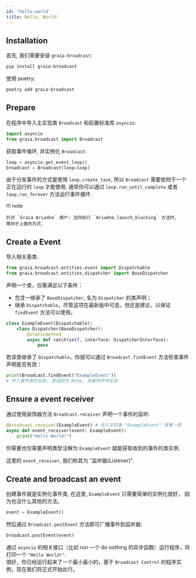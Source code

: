 ```yaml
---
id: 'hello-world'
title: Hello, World!
---
```


## Installation

首先, 我们需要安装 `graia-broadcast`:

```bash
pip install graia-broadcast
```

使用 poetry:

```bash
poetry add graia-broadcast
```

## Prepare

在程序中导入主实现类 `Broadcast` 和前置标准库 `asyncio`:

```python
import asyncio
from graia.broadcast import Broadcast
```

获取事件循环, 并实例化 `Broadcast`:

```python
loop = asyncio.get_event_loop()
broadcast = Broadcast(loop=loop)
```

由于分发事件的方式是使用 `loop.create_task`, 所以 `Broadcast` 需要依附于一个正在运行的 `loop` 才能使用,
通常你可以通过 `loop.run_until_complete` 或者 `loop.run_forever` 方法运行事件循环.

!!! note

    针对 `Graia Ariadne` 用户: 当你执行 `Ariadne.launch_blocking` 方法时,
    等同于上面的方式.


## Create a Event

导入相关基类:

```python
from graia.broadcast.entities.event import Dispatchable
from graia.broadcast.entities.dispatcher import BaseDispatcher
```

声明一个类，仅需满足以下条件：
 - 包含一继承了 `BaseDispatcher`, 名为 `Dispatcher` 的类声明；
 - 继承 `Dispatchable`，尽管这项在最新版中可选，但还是建议，以保证 `findEvent` 方法可以使用。

```python
class ExampleEvent(Dispatchable):
    class Dispatcher(BaseDispatcher):
        @staticmethod
        async def catch(self, interface: DispatcherInterface):
            pass
```

若该类继承了 `Dispatchable`，你就可以通过 `Broadcast.findEvent` 方法检查事件声明是否有效：

```python
print(Broadcast.findEvent("ExampleEvent"))
# 传入事件类的名称, 若返回为 None, 则事件声明无效
```

## Ensure a event receiver

通过使用装饰器方法 `Broadcast.receiver` 声明一个事件的监听:

```python
@broadcast.receiver(ExampleEvent) # 传入字符串 "ExampleEvent" 效果一样
async def event_receiver(event: ExampleEvent):
    print("Hello World!")
```

你需要也仅需要声明类型注解为 `ExampleEvent` 就能获取收到的事件的类实例.

这里的 `event_receiver`, 我们称其为 "监听器(Listener)".

## Create and broadcast an event

创建事件就是实例化事件类, 在这里, `ExampleEvent` 只需要简单的实例化就好，
因为也没什么其他的方法。

```python
event = ExampleEvent()
```

然后通过 `Broadcast.postEvent` 方法即可广播事件到监听器:

```python
broadcast.postEvent(event)
```

通过 `asyncio` 的相关接口（比如 run 一个 do nothing 的异步函数）运行程序，将打印一个 `"Hello World!"`.  
很好，你已经运行起来了一个最小最小的，基于 `Broadcast Control` 的程序实例，现在我们将正式开始此行。 

